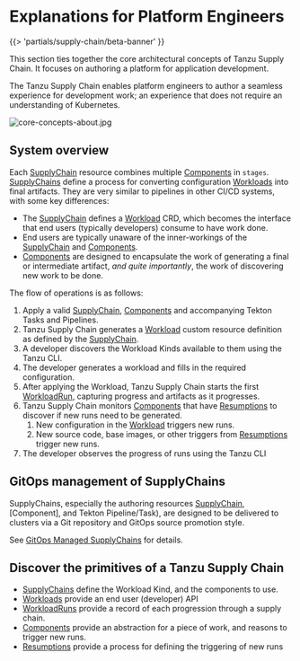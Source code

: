 # Explanations for Platform Engineers

{{> 'partials/supply-chain/beta-banner' }}

This section ties together the core architectural concepts of Tanzu Supply Chain.
It focuses on authoring a platform for application development.

The Tanzu Supply Chain enables platform engineers to author a seamless experience for
development work; an experience that does not require an understanding of Kubernetes.

![core-concepts-about.jpg](./images/core-concepts-about.jpg)

## System overview

Each [SupplyChain] resource combines multiple [Components] in `stages`. 
[SupplyChains] define a process for converting configuration [Workloads] into final artifacts.
They are very similar to pipelines in other CI/CD systems, with some key differences:

- The [SupplyChain] defines a [Workload] CRD, which becomes the interface that end users (typically developers) consume to have work done.
- End users are typically unaware of the inner-workings of the [SupplyChain] and [Components].
- [Components] are designed to encapsulate the work of generating a final or intermediate artifact, _and quite importantly_, the work of discovering new work to be done.

The flow of operations is as follows:

1. Apply a valid [SupplyChain], [Components] and accompanying Tekton Tasks and Pipelines.
2. Tanzu Supply Chain generates a [Workload] custom resource definition as defined by the [SupplyChain].
3. A developer discovers the Workload Kinds available to them using the Tanzu CLI.
4. The developer generates a workload and fills in the required configuration.
5. After applying the Workload, Tanzu Supply Chain starts the first [WorkloadRun], capturing progress and artifacts as it progresses.
6. Tanzu Supply Chain monitors [Components] that have [Resumptions] to discover if new runs need to be generated.
   1. New configuration in the [Workload] triggers new runs.
   2. New source code, base images, or other triggers from [Resumptions] trigger new runs.
7. The developer observes the progress of runs using the Tanzu CLI

## GitOps management of SupplyChains

SupplyChains, especially the authoring resources [SupplyChain], [Component], and Tekton Pipeline/Task), are designed to
be delivered to clusters via a Git repository and GitOps source promotion style.

See [GitOps Managed SupplyChains](./../how-to/deploying-supply-chains/gitops-managed.hbs.md) for details.

## Discover the primitives of a Tanzu Supply Chain

- [SupplyChains] define the Workload Kind, and the components to use.
- [Workloads] provide an end user (developer) API
- [WorkloadRuns] provide a record of each progression through a supply chain.
- [Components] provide an abstraction for a piece of work, and reasons to trigger new runs.
- [Resumptions] provide a process for defining the triggering of new runs

[SupplyChain]: ./supply-chains.hbs.md
[SupplyChains]: ./supply-chains.hbs.md
[Workload]: ./workloads.hbs.md
[Workloads]: ./workloads.hbs.md
[WorkloadRuns]: ./workload-runs.hbs.md
[WorkloadRun]: ./workload-runs.hbs.md
[Components]: ./components.hbs.md
[Resumptions]: ./resumptions.hbs.md